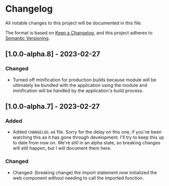# Changelog

All notable changes to this project will be documented in this file.

The format is based on [Keep a Changelog](https://keepachangelog.com/en/1.0.0/),
and this project adheres to [Semantic Versioning](https://semver.org/spec/v2.0.0.html).

## [1.0.0-alpha.8] - 2023-02-27

### Changed

- Turned off minification for production builds because module will be ultimately be bundled with the application using the module and minification will be handled by the application's build process.

## [1.0.0-alpha.7] - 2023-02-27

### Added

- Added `CHANGELOG.md` file. Sorry for the delay on this one, if you've been watching this as it has gone through development. I'll try to keep this up to date from now on. We're still in an alpha state, so breaking changes will still happen, but I will document them here.

### Changed

- Changed: (breaking change) the import statement now initialized the web component without needing to call the imported function.
